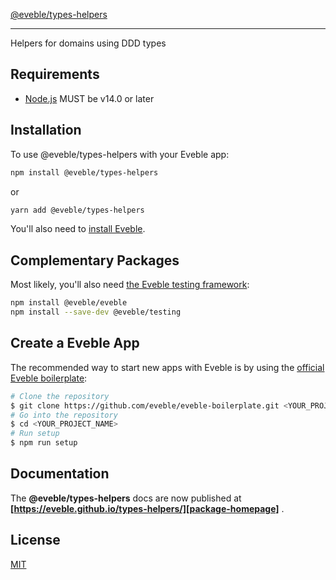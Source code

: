 [@eveble/types-helpers][package-homepage]

---

Helpers for domains using DDD types

## Requirements

- [Node.js][nodejs] MUST be v14.0 or later

## Installation

To use @eveble/types-helpers with your Eveble app:

```bash
npm install @eveble/types-helpers
```

or

```bash
yarn add @eveble/types-helpers
```

You'll also need to [install Eveble][eveble-installation].

## Complementary Packages

Most likely, you'll also need [the Eveble testing framework][eveble-testing]:

```bash
npm install @eveble/eveble
npm install --save-dev @eveble/testing
```

## Create a Eveble App

The recommended way to start new apps with Eveble is by using the [official Eveble boilerplate][eveble-boilerplate]:

```bash
# Clone the repository
$ git clone https://github.com/eveble/eveble-boilerplate.git <YOUR_PROJECT_NAME>
# Go into the repository
$ cd <YOUR_PROJECT_NAME>
# Run setup
$ npm run setup
```

## Documentation

The **@eveble/types-helpers** docs are now published at **[https://eveble.github.io/types-helpers/][package-homepage]** .

## License

[MIT](LICENSE)

[package-homepage]: https://eveble.github.io/types-helpers/
[nodejs]: https://nodejs.org/
[eveble-installation]: https://eveble.github.com/docs/01-the-basics/02-installation
[eveble-boilerplate]: https://github.com/eveble/eveble-boilerplate
[eveble-testing]: https://github.com/eveble/testing
